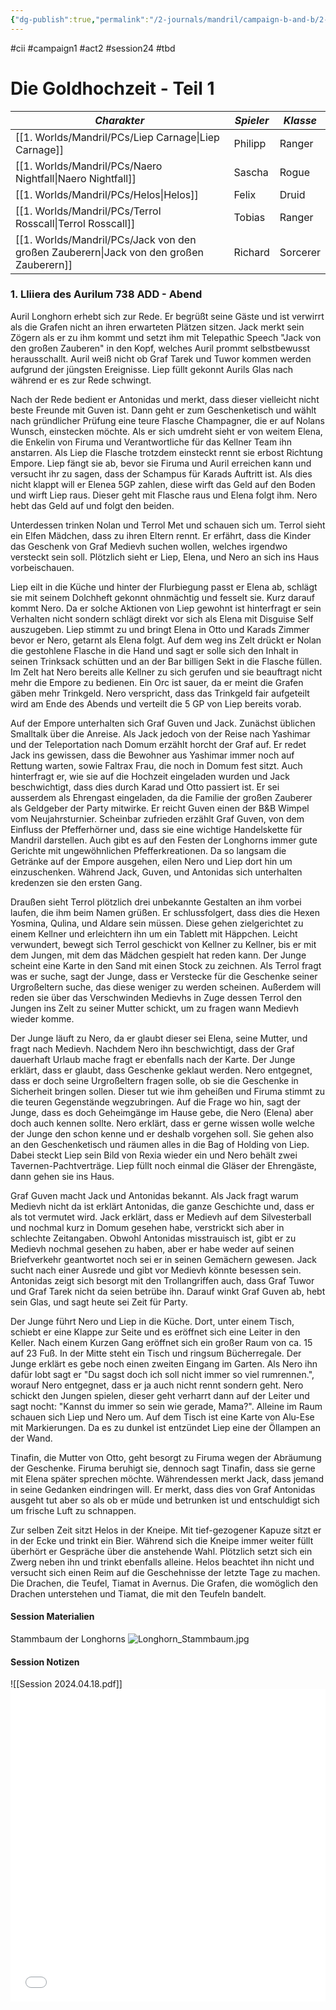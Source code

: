 ```yaml
---
{"dg-publish":true,"permalink":"/2-journals/mandril/campaign-b-and-b/2-act/2024-04-18/"}
---
```


#cii #campaign1 #act2 #session24 #tbd 

# Die Goldhochzeit - Teil 1

| *Charakter* | *Spieler* | *Klasse* |
| ----------- | ----------- | ----------- |
| [[1. Worlds/Mandril/PCs/Liep Carnage\|Liep Carnage]] | Philipp | Ranger |
| [[1. Worlds/Mandril/PCs/Naero Nightfall\|Naero Nightfall]] | Sascha | Rogue |
| [[1. Worlds/Mandril/PCs/Helos\|Helos]] | Felix | Druid |
| [[1. Worlds/Mandril/PCs/Terrol Rosscall\|Terrol Rosscall]] | Tobias | Ranger |
| [[1. Worlds/Mandril/PCs/Jack von den großen Zauberern\|Jack von den großen Zauberern]] | Richard | Sorcerer |

### 1. Lliiera des Aurilum 738 ADD - Abend
Auril Longhorn erhebt sich zur Rede. Er begrüßt seine Gäste und ist verwirrt als die Grafen nicht an ihren erwarteten Plätzen sitzen. Jack merkt sein Zögern als er zu ihm kommt und setzt ihm mit Telepathic Speech "Jack von den großen Zauberen" in den Kopf, welches Auril prommt selbstbewusst herausschallt. Auril weiß nicht ob Graf Tarek und Tuwor kommen werden aufgrund der jüngsten Ereignisse. Liep füllt gekonnt Aurils Glas nach während er es zur Rede schwingt. 

Nach der Rede bedient er Antonidas und merkt, dass dieser vielleicht nicht beste Freunde mit Guven ist. Dann geht er zum Geschenketisch und wählt nach gründlicher Prüfung eine teure Flasche Champagner, die er auf Nolans Wunsch, einstecken möchte. Als er sich umdreht sieht er von weitem Elena, die Enkelin von Firuma und Verantwortliche für das Kellner Team ihn anstarren. Als Liep die Flasche trotzdem einsteckt rennt sie erbost Richtung Empore. Liep fängt sie ab, bevor sie Firuma und Auril erreichen kann und versucht ihr zu sagen, dass der Schampus für Karads Auftritt ist. Als dies nicht klappt will er Elenea 5GP zahlen, diese wirft das Geld auf den Boden und wirft Liep raus. Dieser geht mit Flasche raus und Elena folgt ihm. Nero hebt das Geld auf und folgt den beiden. 

Unterdessen trinken Nolan und Terrol Met und schauen sich um. Terrol sieht ein Elfen Mädchen, dass zu ihren Eltern rennt. Er erfährt, dass die Kinder das Geschenk von Graf Medievh suchen wollen, welches irgendwo versteckt sein soll. Plötzlich sieht er Liep, Elena, und Nero an sich ins Haus vorbeischauen.

Liep eilt in die Küche und hinter der Flurbiegung passt er Elena ab, schlägt sie mit seinem Dolchheft gekonnt ohnmächtig und fesselt sie. Kurz darauf kommt Nero. Da er solche Aktionen von Liep gewohnt ist hinterfragt er sein Verhalten nicht sondern schlägt direkt vor sich als Elena mit Disguise Self auszugeben. Liep stimmt zu und bringt Elena in Otto und Karads Zimmer bevor er Nero, getarnt als Elena folgt. Auf dem weg ins Zelt drückt er Nolan die gestohlene Flasche in die Hand und sagt er solle sich den Inhalt in seinen Trinksack schütten und an der Bar billigen Sekt in die Flasche füllen. Im Zelt hat Nero bereits alle Kellner zu sich gerufen und sie beauftragt nicht mehr die Empore zu bedienen. Ein Orc ist sauer, da er meint die Grafen gäben mehr Trinkgeld. Nero verspricht, dass das Trinkgeld fair aufgeteilt wird am Ende des Abends und verteilt die 5 GP von Liep bereits vorab.

Auf der Empore unterhalten sich Graf Guven und Jack. Zunächst üblichen Smalltalk über die Anreise. Als Jack jedoch von der Reise nach Yashimar und der Teleportation nach Domum erzählt horcht der Graf auf. Er redet Jack ins gewissen, dass die Bewohner aus Yashimar immer noch auf Rettung warten, sowie Faltrax Frau, die noch in Domum fest sitzt. Auch hinterfragt er, wie sie auf die Hochzeit eingeladen wurden und Jack beschwichtigt, dass dies durch Karad und Otto passiert ist. Er sei ausserdem als Ehrengast eingeladen, da die Familie der großen Zauberer als Geldgeber der Party mitwirke. Er reicht Guven einen der B&B Wimpel vom Neujahrsturnier. Scheinbar zufrieden erzählt Graf Guven, von dem Einfluss der Pfefferhörner und, dass sie eine wichtige Handelskette für Mandril darstellen. Auch gibt es auf den Festen der Longhorns immer gute Gerichte mit ungewöhnlichen Pfefferkreationen. Da so langsam die Getränke auf der Empore ausgehen, eilen Nero und Liep dort hin um einzuschenken. Während Jack, Guven, und Antonidas sich unterhalten kredenzen sie den ersten Gang.

Draußen sieht Terrol plötzlich drei unbekannte Gestalten an ihm vorbei laufen, die ihm beim Namen grüßen. Er schlussfolgert, dass dies die Hexen Yosmina, Qulina, und Aldare sein müssen. Diese gehen zielgerichtet zu einem Kellner und erleichtern ihn um ein Tablett mit Häppchen. Leicht verwundert, bewegt sich Terrol geschickt von Kellner zu Kellner, bis er mit dem Jungen, mit dem das Mädchen gespielt hat reden kann. Der Junge scheint eine Karte in den Sand mit einen Stock zu zeichnen. Als Terrol fragt was er suche, sagt der Junge, dass er Verstecke für die Geschenke seiner Urgroßeltern suche, das diese weniger zu werden scheinen. Außerdem will reden sie über das Verschwinden Medievhs in Zuge dessen Terrol den Jungen ins Zelt zu seiner Mutter schickt, um zu fragen wann Medievh wieder komme.

Der Junge läuft zu Nero, da er glaubt dieser sei Elena, seine Mutter, und fragt nach Medievh. Nachdem Nero ihn beschwichtigt, dass der Graf dauerhaft Urlaub mache fragt er ebenfalls nach der Karte. Der Junge erklärt, dass er glaubt, dass Geschenke geklaut werden. Nero entgegnet, dass er doch seine Urgroßeltern fragen solle, ob sie die Geschenke in Sicherheit bringen sollen. Dieser tut wie ihm geheißen und Firuma stimmt zu die teuren Gegenstände wegzubringen. Auf die Frage wo hin, sagt der Junge, dass es doch Geheimgänge im Hause gebe, die Nero (Elena) aber doch auch kennen sollte. Nero erklärt, dass er gerne wissen wolle welche der Junge den schon kenne und er deshalb vorgehen soll. Sie gehen also an den Geschenketisch und räumen alles in die Bag of Holding von Liep. Dabei steckt Liep sein Bild von Rexia wieder ein und Nero behält zwei Tavernen-Pachtverträge. Liep füllt noch einmal die Gläser der Ehrengäste, dann gehen sie ins Haus.

Graf Guven macht Jack und Antonidas bekannt. Als Jack fragt warum Medievh nicht da ist erklärt Antonidas, die ganze Geschichte und, dass er als tot vermutet wird. Jack erklärt, dass er Medievh auf dem Silvesterball und nochmal kurz in Domum gesehen habe, verstrickt sich aber in schlechte Zeitangaben. Obwohl Antonidas misstrauisch ist, gibt er zu Medievh nochmal gesehen zu haben, aber er habe weder auf seinen Briefverkehr geantwortet noch sei er in seinen Gemächern gewesen. Jack sucht nach einer Ausrede und gibt vor Medievh könnte besessen sein. Antonidas zeigt sich besorgt mit den Trollangriffen auch, dass Graf Tuwor und Graf Tarek nicht da seien betrübe ihn. Darauf winkt Graf Guven ab, hebt sein Glas, und sagt heute sei Zeit für Party.

Der Junge führt Nero und Liep in die Küche. Dort, unter einem Tisch, schiebt er eine Klappe zur Seite und es eröffnet sich eine Leiter in den Keller. Nach einem Kurzen Gang eröffnet sich ein großer Raum von ca. 15 auf 23 Fuß. In der Mitte steht ein Tisch und ringsum Bücherregale. Der Junge erklärt es gebe noch einen zweiten Eingang im Garten. Als Nero ihn dafür lobt sagt er "Du sagst doch ich soll nicht immer so viel rumrennen.", worauf Nero entgegnet, dass er ja auch nicht rennt sondern geht. Nero schickt den Jungen spielen, dieser geht verharrt dann auf der Leiter und sagt nocht: "Kannst du immer so sein wie gerade, Mama?". Alleine im Raum schauen sich Liep und Nero um. Auf dem Tisch ist eine Karte von Alu-Ese mit Markierungen. Da es zu dunkel ist entzündet Liep eine der Öllampen an der Wand.

Tinafin, die Mutter von Otto, geht besorgt zu Firuma wegen der Abräumung der Geschenke. Firuma beruhigt sie, dennoch sagt Tinafin, dass sie gerne mit Elena später sprechen möchte. Währendessen merkt Jack, dass jemand in seine Gedanken eindringen will. Er merkt, dass dies von Graf Antonidas ausgeht tut aber so als ob er müde und betrunken ist und entschuldigt sich um frische Luft zu schnappen.

Zur selben Zeit sitzt Helos in der Kneipe. Mit tief-gezogener Kapuze sitzt er in der Ecke und trinkt ein Bier. Während sich die Kneipe immer weiter füllt überhört er Gespräche über die anstehende Wahl. Plötzlich setzt sich ein Zwerg neben ihn und trinkt ebenfalls alleine. Helos beachtet ihn nicht und versucht sich einen Reim auf die Geschehnisse der letzte Tage zu machen. Die Drachen, die Teufel, Tiamat in Avernus. Die Grafen, die womöglich den Drachen unterstehen und Tiamat, die mit den Teufeln bandelt.

#### Session Materialien
Stammbaum der Longhorns
![Longhorn_Stammbaum.jpg](/img/user/z_Attachments/Longhorn_Stammbaum.jpg)

#### Session Notizen
![[Session 2024.04.18.pdf]]
<embed src="/img/Session 2024.04.18.pdf" type="application/pdf" width="100%" height=500 />
